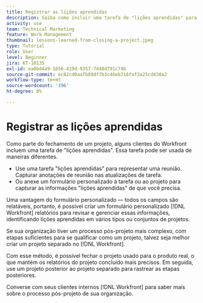```yaml
---
title: Registrar as lições aprendidas
description: Saiba como incluir uma tarefa de "lições aprendidas" para identificar o que deu certo e o que pode melhorar na próxima vez.
activity: use
team: Technical Marketing
feature: Work Management
thumbnail: lessons-learned-from-closing-a-project.jpeg
type: Tutorial
role: User
level: Beginner
jira: KT-10135
exl-id: ea0bd4a9-1656-419d-9357-7d48d791c74b
source-git-commit: ec82cd0aafb89df7b3c46eb716faf3a25cd438a2
workflow-type: tm+mt
source-wordcount: '196'
ht-degree: 0%

---
```


# Registrar as lições aprendidas

Como parte do fechamento de um projeto, alguns clientes do Workfront incluem uma tarefa de &quot;lições aprendidas&quot;. Essa tarefa pode ser usada de maneiras diferentes.

* Use uma tarefa &quot;lições aprendidas&quot; para representar uma reunião. Capturar anotações de reunião nas atualizações de tarefa.
* Ou anexe um formulário personalizado à tarefa ou ao projeto para capturar as informações &quot;lições aprendidas&quot; de que você precisa.

Uma vantagem do formulário personalizado — todos os campos são relatáveis, portanto, é possível criar um formulário personalizado [!DNL Workfront] relatórios para revisar e gerenciar essas informações, identificando lições aprendidas em vários tipos ou conjuntos de projetos.

Se sua organização tiver um processo pós-projeto mais complexo, com etapas suficientes para se qualificar como um projeto, talvez seja melhor criar um projeto separado no [!DNL Workfront].

Com esse método, é possível fechar o projeto usado para o produto real, o que mantém os relatórios do projeto concluído mais precisos. Em seguida, use um projeto posterior ao projeto separado para rastrear as etapas posteriores.

Converse com seus clientes internos [!DNL Workfront] para saber mais sobre o processo pós-projeto de sua organização.
